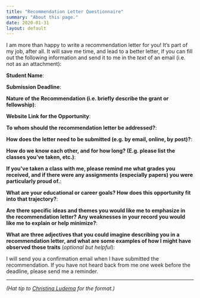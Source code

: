 ```yaml
---
title: "Recommendation Letter Questionnaire"
summary: "About this page."
date: 2020-01-31
layout: default
---
```


I am more than happy to write a recommendation letter for you! It’s part of my job, after all. It will save me time, and lead to a better letter, if you can fill out the following information and send it to me in the *text* of an email (i.e. not as an attachment):

**Student Name**:

**Submission Deadline**:

**Nature of the Recommendation (i.e. briefly describe the grant or fellowship)**:

**Website Link for the Opportunity**:

**To whom should the recommendation letter be addressed?**:

**How does the letter need to be submitted (e.g. by email, online, by post)?**:

**How do we know each other, and for how long? (E.g. please list the classes you’ve taken, etc.)**:

**If you've taken a class with me, please remind me what grades you received, and if there were any assignments (especially papers) you were particularly proud of.**:

**What are your educational or career goals? How does this opportunity fit into that trajectory?**:

**Are there specific ideas and themes you would like me to emphasize in the recommendation letter? Any weaknesses in your record you would like me to explain or help minimize?**:

**What are three adjectives that you could imagine describing you in a recommendation letter, and what are some examples of how I might have observed those traits** (*optional but helpful*):

I will send you a confirmation email when I have submitted the recommendation. If you have not heard back from me one week before the deadline, please send me a reminder.

----
*(Hat tip to [Christina Ludema][1] for the format.)*


[1]:	https://twitter.com/christinaludema/status/1171523623200256001
